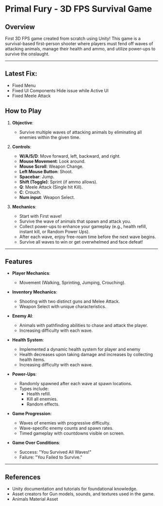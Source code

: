# Primal Fury - 3D FPS Survival Game

## Overview

First 3D FPS game created from scratch using Unity! This game is a survival-based first-person shooter where players must fend off waves of attacking animals, manage their health and ammo, and utilize power-ups to survive the onslaught.

---

## Latest Fix:
 - Fixed Menu
 - Fixed UI Components Hide issue while Active UI
 - Fixed Meele Attack

## How to Play

1. **Objective**:
   - Survive multiple waves of attacking animals by eliminating all enemies within the given time.

2. **Controls**:
   - **W/A/S/D**: Move forward, left, backward, and right.
   - **Mouse Movement**: Look around.
   - **Mouse Scroll**: Weapon Change.
   - **Left Mouse Button**: Shoot.
   - **Spacebar**: Jump.
   - **Shift (Toggle)**: Sprint (if ammo allows).
   - **Q**: Meele Attack (Single hit Kill).
   - **C**: Crouch.
   - **Num input**: Weapon Select.


3. **Mechanics**:
   - Start with First wave!
   - Survive the wave of animals that spawn and attack you.
   - Collect power-ups to enhance your gameplay (e.g., health refill, instant kill, or Random Power Ups).
   - After each wave, enjoy free-roam time before the next wave begins.
   - Survive all waves to win or get overwhelmed and face defeat!

---

## Features

- **Player Mechanics**:
  - Movement (Walking, Sprinting, Jumping, Crouching).

- **Inventory Mechanics**:
  - Shooting with two distinct guns and Melee Attack.
  - Weapon Select with unique characteristics.

- **Enemy AI**:
  - Animals with pathfinding abilities to chase and attack the player.
  - Increasing difficulty with each wave.

- **Health System**:
  - Implemented a dynamic health system for player and enemy
  - Health decreases upon taking damage and increases by collecting health items.
  - Increasing difficulty with each wave.

- **Power-Ups**:
  - Randomly spawned after each wave at spawn locations.
  - Types include:
    - Health refill.
    - Kill all enemies.
    - Random effects.

- **Game Progression**:
  - Waves of enemies with progressive difficulty.
  - Wave-specific enemy counts and spawn rates.
  - Timed gameplay with countdowns visible on screen.

- **Game Over Conditions**:
  - Success: "You Survived All Waves!"
  - Failure: "You Failed to Survive."

---

## References

- Unity documentation and tutorials for foundational knowledge.
- Asset creators for Gun models, sounds, and textures used in the game.
- Animals Material Asset

